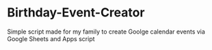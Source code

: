 # Birthday-Event-Creator
Simple script made for my family to create Goolge calendar events via Google Sheets and Apps script
